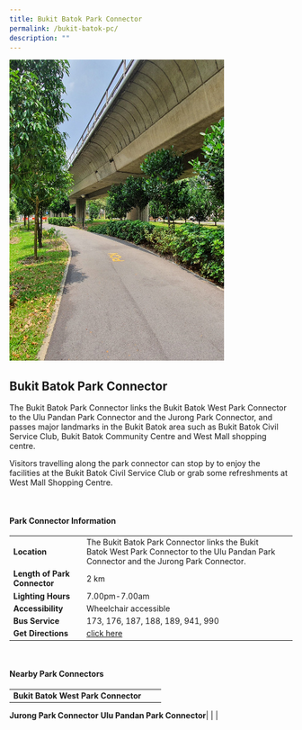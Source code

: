 ```yaml
---
title: Bukit Batok Park Connector
permalink: /bukit-batok-pc/
description: ""
---
```

![Bukit Batok Park Connector](/images/bukit%20batok%20park%20connector.jpg)[](/images/alexandra%20garden%20trail%20.jpg)

## Bukit Batok Park Connector

The Bukit Batok Park Connector links the Bukit Batok West Park Connector to the Ulu Pandan Park Connector and the Jurong Park Connector, and passes major landmarks in the Bukit Batok area such as Bukit Batok Civil Service Club, Bukit Batok Community Centre and West Mall shopping centre.

Visitors travelling along the park connector can stop by to enjoy the facilities at the Bukit Batok Civil Service Club or grab some refreshments at West Mall Shopping Centre.

<br>

#### Park Connector Information

|  |  |  |
| -------- | -------- | -------- |
| **Location** | The Bukit Batok Park Connector links the Bukit Batok West Park Connector to the Ulu Pandan Park Connector and the Jurong Park Connector.|  |
| **Length of Park Connector** | 2 km  |  |
| **Lighting Hours** | 7.00pm-7.00am |  |
| **Accessibility** | Wheelchair accessible| |
| **Bus Service** | 173, 176, 187, 188, 189, 941, 990 | |
| **Get Directions** | [click here](https://www.onemap.gov.sg/?lat=1.3504825&amp;lng=103.7478095) | |

<br>

#### Nearby Park Connectors

|   |  |  |
| -------- | -------- | -------- |
| **Bukit Batok West Park Connector**
**Jurong Park Connector**
**Ulu Pandan Park Connector**| | |